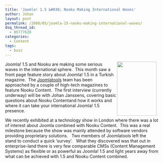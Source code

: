 ```yaml
---
title: 'Joomla! 1.5 &#038; Nooku Making International Waves'
author: Johan
layout: post
permalink: /2008/05/joomla-15-nooku-making-international-waves/
dsq_thread_id:
  - 85777620
categories:
  - Content
tags:
  - buzz
---
```

<img style="margin-right: 6px;" src="http://farm6.static.flickr.com/5109/5669253988_817cb62573_o.jpg" alt="" width="130" height="178" align="right" />Joomla! 1.5 and Nooku are making some serious waves in the international sphere.  This month saw a front page feature story about Joomla! 1.5 in a Turkish magazine.  The <a href="http://www.joomlatools.eu" target="_blank">Joomlatools</a> team has been approached by a couple of high-tech magazines to feature Nooku Content.  The first interview (currently underway) will be with Johan Janssens, covering basic questions about Nooku Contentand how it works and where it can take your international Joomla! 1.5 presence.

We recently exhibited at a technology show in London where there was a lot of interest about Joomla combined with Nooku Content.  This was a real milestone because the show was mainly attended by software vendors providing proprietary solutions.   Two members of Joomlatools left the stand to conduct a quick &#8216;survey&#8217;.   What they discovered was that out in enterprise-land there is very few comparable CMSs (Content Management Systems) as flexible or as powerful as Joomla! 1.5 and light years away from what can be achieved with 1.5 and Nooku Content combined.

<!--more-->